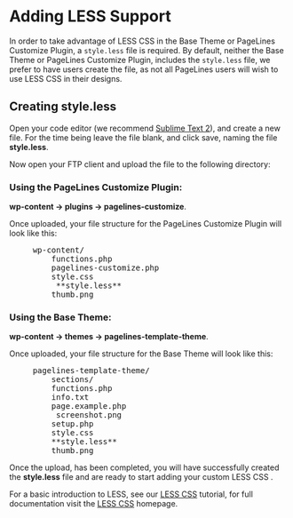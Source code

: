 # Adding LESS Support #

In order to take advantage of LESS CSS in the Base Theme or PageLines Customize Plugin, a `style.less` file is required. By default, neither the Base Theme or PageLines Customize Plugin, includes the `style.less` file, we prefer to have users create the file, as not all PageLines users will wish to use LESS CSS in their designs.

## Creating  style.less ##

Open your code editor (we recommend [Sublime Text 2](http://www.sublimetext.com/2)), and create a new file. For the time being leave the file blank, and click save, naming the file **style.less**.

Now open your FTP client and upload the file to the following directory:

### Using the PageLines Customize Plugin:

**wp-content &rarr; plugins &rarr; pagelines-customize**.

Once uploaded, your file structure for the PageLines Customize Plugin will look like this:

<pre>
	<i class="icon-folder-open"></i> wp-content/
		<i class="icon-file"></i> functions.php
		<i class="icon-file"></i> pagelines-customize.php
		<i class="icon-file"></i> style.css
		<i class="icon-file"></i>  **style.less**
		<i class="icon-file"></i> thumb.png
</pre>



### Using the Base Theme:

**wp-content &rarr; themes &rarr; pagelines-template-theme**.

Once uploaded, your file structure for the Base Theme will look like this:

<pre>
	<i class="icon-folder-open"></i> pagelines-template-theme/
		<i class="icon-folder-open"></i> sections/
		<i class="icon-file"></i> functions.php
		<i class="icon-file"></i> info.txt
		<i class="icon-file"></i> page.example.php
		<i class="icon-file"></i>  screenshot.png
		<i class="icon-file"></i> setup.php
		<i class="icon-file"></i> style.css
		<i class="icon-file"></i> **style.less**
		<i class="icon-file"></i> thumb.png
</pre>

Once the upload, has been completed, you will have successfully created the **style.less** file and are ready to start adding your custom LESS CSS .

For a basic introduction to LESS, see our [LESS CSS](http://docs.pagelines.com/advanced/less-css) tutorial, for full documentation visit the [LESS CSS](http://lesscss.org/) homepage.



